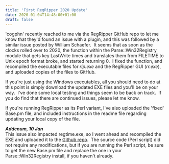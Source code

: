 ```yaml
---
title: 'First RegRipper 2020 Update'
date: 2020-01-04T14:48:00+01:00
draft: false
---
```


'cogphn' recently reached to me via the RegRipper GitHub repo to let me know that they'd found an issue with a plugin, and this was followed by a similar issue posted by William Schaefer.  It seems that as soon as the clocks rolled over to 2020, the function within the Parse::Win32Registry module that gets key LastWrite times and translates them from FILETIME to Unix epoch format broke, and started returning 0.  I fixed the function, and recompiled the executable files for _rip.exe_ and the RegRipper GUI (_rr.exe_), and uploaded copies of the files to GitHub.  
  
If you're just using the Windows executables, all you should need to do at this point is simply download the updated EXE files and you'll be on your way.  I've done some local testing and things seem to be back on track.  If you do find that there are continued issues, please let me know.  
  
If you're running RegRipper as its Perl variant, I've also uploaded the 'fixed' Base.pm file, and included instructions in the readme file regarding updating your local copy of the file.  
  
_**Addenum, 10 Jan**_  
This issue also impacted regtime.exe, so I went ahead and recompiled the EXE and uploaded it to the [Github repo](https://github.com/keydet89/Tools/tree/master/exe).  The source code (Perl script) did not require any modifications, but if you are running the Perl script, be sure to get the new Base.pm file and replace the one in your Parse::Win32Registry install, if you haven't already.